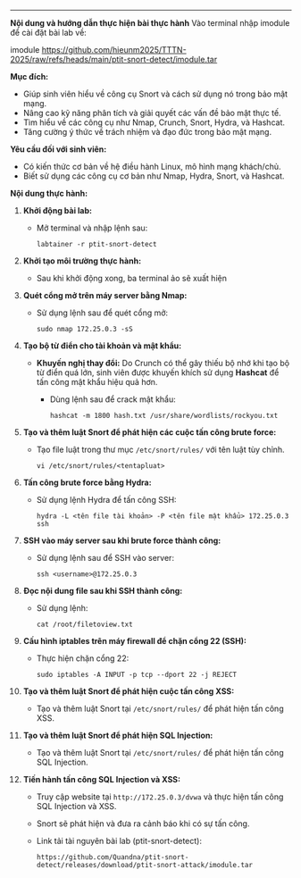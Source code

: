 
---

**Nội dung và hướng dẫn thực hiện bài thực hành**
Vào terminal nhập imodule để cài đặt bài lab về:

imodule https://github.com/hieunm2025/TTTN-2025/raw/refs/heads/main/ptit-snort-detect/imodule.tar

**Mục đích:**

* Giúp sinh viên hiểu về công cụ Snort và cách sử dụng nó trong bảo mật mạng.
* Nâng cao kỹ năng phân tích và giải quyết các vấn đề bảo mật thực tế.
* Tìm hiểu về các công cụ như Nmap, Crunch, Snort, Hydra, và Hashcat.
* Tăng cường ý thức về trách nhiệm và đạo đức trong bảo mật mạng.

**Yêu cầu đối với sinh viên:**

* Có kiến thức cơ bản về hệ điều hành Linux, mô hình mạng khách/chủ.
* Biết sử dụng các công cụ cơ bản như Nmap, Hydra, Snort, và Hashcat.

**Nội dung thực hành:**

1. **Khởi động bài lab:**

   * Mở terminal và nhập lệnh sau:

     ```
     labtainer -r ptit-snort-detect
     ```


2. **Khởi tạo môi trường thực hành:**

   * Sau khi khởi động xong, ba terminal ảo sẽ xuất hiện

3. **Quét cổng mở trên máy server bằng Nmap:**

   * Sử dụng lệnh sau để quét cổng mở:

     ```
     sudo nmap 172.25.0.3 -sS
     ```

4. **Tạo bộ từ điển cho tài khoản và mật khẩu:**

   * **Khuyến nghị thay đổi:** Do Crunch có thể gây thiếu bộ nhớ khi tạo bộ từ điển quá lớn, sinh viên được khuyến khích sử dụng **Hashcat** để tấn công mật khẩu hiệu quả hơn.

     * Dùng lệnh sau để crack mật khẩu:

       ```
       hashcat -m 1800 hash.txt /usr/share/wordlists/rockyou.txt
       ```


5. **Tạo và thêm luật Snort để phát hiện các cuộc tấn công brute force:**

   * Tạo file luật trong thư mục `/etc/snort/rules/` với tên luật tùy chỉnh.

     ```
     vi /etc/snort/rules/<tentapluat>
     ```

6. **Tấn công brute force bằng Hydra:**

   * Sử dụng lệnh Hydra để tấn công SSH:

     ```
     hydra -L <tên file tài khoản> -P <tên file mật khẩu> 172.25.0.3 ssh
     ```

7. **SSH vào máy server sau khi brute force thành công:**

   * Sử dụng lệnh sau để SSH vào server:

     ```
     ssh <username>@172.25.0.3
     ```

8. **Đọc nội dung file sau khi SSH thành công:**

   * Sử dụng lệnh:

     ```
     cat /root/filetoview.txt
     ```

9. **Cấu hình iptables trên máy firewall để chặn cổng 22 (SSH):**

   * Thực hiện chặn cổng 22:

     ```
     sudo iptables -A INPUT -p tcp --dport 22 -j REJECT
     ```

10. **Tạo và thêm luật Snort để phát hiện cuộc tấn công XSS:**

    * Tạo và thêm luật Snort tại `/etc/snort/rules/` để phát hiện tấn công XSS.

11. **Tạo và thêm luật Snort để phát hiện SQL Injection:**

    * Tạo và thêm luật Snort tại `/etc/snort/rules/` để phát hiện tấn công SQL Injection.

12. **Tiến hành tấn công SQL Injection và XSS:**

    * Truy cập website tại `http://172.25.0.3/dvwa` và thực hiện tấn công SQL Injection và XSS.
    * Snort sẽ phát hiện và đưa ra cảnh báo khi có sự tấn công.



    * Link tải tài nguyên bài lab (ptit-snort-detect):

      ```
      https://github.com/Quandna/ptit-snort-detect/releases/download/ptit-snort-attack/imodule.tar
      ```

